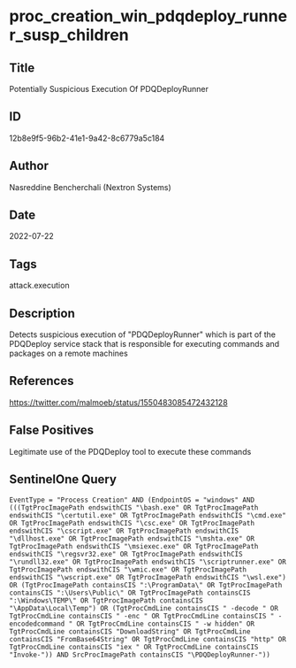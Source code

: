 # proc_creation_win_pdqdeploy_runner_susp_children

## Title
Potentially Suspicious Execution Of PDQDeployRunner

## ID
12b8e9f5-96b2-41e1-9a42-8c6779a5c184

## Author
Nasreddine Bencherchali (Nextron Systems)

## Date
2022-07-22

## Tags
attack.execution

## Description
Detects suspicious execution of "PDQDeployRunner" which is part of the PDQDeploy service stack that is responsible for executing commands and packages on a remote machines

## References
https://twitter.com/malmoeb/status/1550483085472432128

## False Positives
Legitimate use of the PDQDeploy tool to execute these commands

## SentinelOne Query
```
EventType = "Process Creation" AND (EndpointOS = "windows" AND (((TgtProcImagePath endswithCIS "\bash.exe" OR TgtProcImagePath endswithCIS "\certutil.exe" OR TgtProcImagePath endswithCIS "\cmd.exe" OR TgtProcImagePath endswithCIS "\csc.exe" OR TgtProcImagePath endswithCIS "\cscript.exe" OR TgtProcImagePath endswithCIS "\dllhost.exe" OR TgtProcImagePath endswithCIS "\mshta.exe" OR TgtProcImagePath endswithCIS "\msiexec.exe" OR TgtProcImagePath endswithCIS "\regsvr32.exe" OR TgtProcImagePath endswithCIS "\rundll32.exe" OR TgtProcImagePath endswithCIS "\scriptrunner.exe" OR TgtProcImagePath endswithCIS "\wmic.exe" OR TgtProcImagePath endswithCIS "\wscript.exe" OR TgtProcImagePath endswithCIS "\wsl.exe") OR (TgtProcImagePath containsCIS ":\ProgramData\" OR TgtProcImagePath containsCIS ":\Users\Public\" OR TgtProcImagePath containsCIS ":\Windows\TEMP\" OR TgtProcImagePath containsCIS "\AppData\Local\Temp") OR (TgtProcCmdLine containsCIS " -decode " OR TgtProcCmdLine containsCIS " -enc " OR TgtProcCmdLine containsCIS " -encodedcommand " OR TgtProcCmdLine containsCIS " -w hidden" OR TgtProcCmdLine containsCIS "DownloadString" OR TgtProcCmdLine containsCIS "FromBase64String" OR TgtProcCmdLine containsCIS "http" OR TgtProcCmdLine containsCIS "iex " OR TgtProcCmdLine containsCIS "Invoke-")) AND SrcProcImagePath containsCIS "\PDQDeployRunner-"))

```